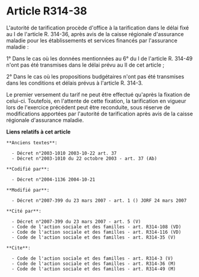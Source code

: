 # Article R314-38

L'autorité de tarification procède d'office à la tarification dans le délai fixé au I de l'article R. 314-36, après avis de
la caisse régionale d'assurance maladie pour les établissements et services financés par l'assurance maladie :

1° Dans le cas où les données mentionnées au 6° du I de l'article R. 314-49 n'ont pas été transmises dans le délai prévu au
II de cet article ;

2° Dans le cas où les propositions budgétaires n'ont pas été transmises dans les conditions et délais prévus à l'article R.
314-3.

Le premier versement du tarif ne peut être effectué qu'après la fixation de celui-ci. Toutefois, en l'attente de cette
fixation, la tarification en vigueur lors de l'exercice précédent peut être reconduite, sous réserve de modifications
apportées par l'autorité de tarification après avis de la caisse régionale d'assurance maladie.

**Liens relatifs à cet article**

	**Anciens textes**:

	  - Décret n°2003-1010 2003-10-22 art. 37
	  - Décret n°2003-1010 du 22 octobre 2003 - art. 37 (Ab)

	**Codifié par**:

	  - Décret n°2004-1136 2004-10-21

	**Modifié par**:

	  - Décret n°2007-399 du 23 mars 2007 - art. 1 () JORF 24 mars 2007

	**Cité par**:

	  - Décret n°2007-399 du 23 mars 2007 - art. 5 (V)
	  - Code de l'action sociale et des familles - art. R314-108 (VD)
	  - Code de l'action sociale et des familles - art. R314-116 (VD)
	  - Code de l'action sociale et des familles - art. R314-35 (V)

	**Cite**:

	  - Code de l'action sociale et des familles - art. R314-3 (V)
	  - Code de l'action sociale et des familles - art. R314-36 (M)
	  - Code de l'action sociale et des familles - art. R314-49 (M)
